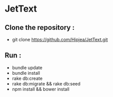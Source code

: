 # JetText

## Clone the repository :

* git clone https://github.com/Hipjea/JetText.git

## Run :
		
* bundle update
* bundle install
* rake db:create
* rake db:migrate && rake db:seed
* npm install && bower install
